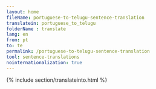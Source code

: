 ```yaml
---
layout: home
fileName: portuguese-to-telugu-sentence-translation
translatein: portuguese_to_telugu
folderName : translate
lang: en
from: pt
to: te
permalink: /portuguese-to-telugu-sentence-translation
tool: sentence-translations
nointernationalization: true
---
```

{% include section/translateinto.html %}
